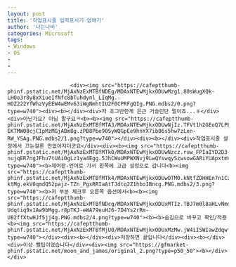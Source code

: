 ```yaml
---
layout: post
title: '작업표시줄 입력표시기 없애기'
author: '나는나비'
categories: Microsoft
tags:
- Windows
- OS
-
- 
---
```



<script> location.href='https://cafe.naver.com/develoid/757482' ; </script>


















						<div><img src="https://cafeptthumb-phinf.pstatic.net/MjAxNzExMTBfNDEg/MDAxNTEwMjkxODUwMzg1.80sWugXQk-LHOo3r8y8xXiueIfNfc8bTuhdynl_LIqMg.-HOZ222YfWhzVyEEW4wEMv63iWgNmhtIU2F0CPRFgQIg.PNG.mdbs2/0.png?type=w740"><div><b></div><div>저 조그만한게 은근 거슬린단 말이죠...ㅎ</div><div>아닌가요? 아님 말구요ㅋ<b><b><img src="https://cafeptthumb-phinf.pstatic.net/MjAxNzExMTBfMTA3/MDAxNTEwMjkxODUwNjIz.TFVt1h2GEoQ7LPEDWQjr3-EKTMW0BcjCIpMzMGjABm8g.zPB8Pbe90SyWQGpEe9hnYX7ib06s5hw7zLen-RW_YSAg.PNG.mdbs2/1.png?type=w740"></div><div><b></div><div>작업표시줄 설정에서 끄는걸론 안없어지더군요</div><div><b><img src="https://cafeptthumb-phinf.pstatic.net/MjAxNzExMTBfMTk0/MDAxNTEwMjkxODUwNzcz.ruw_FPIaIYD2D3-nujqER7ngJFhu7tUAi0gLz1ya4Egg.5JhCWuUMPWXNvj9LwQYswqySzwsowGARiYUApxtmVe8g.PNG.mdbs2/2.png?type=w740"><b>제어판-언어로 가서 왼쪽에 고급 설정으로 갑니다<b><img src="https://cafeptthumb-phinf.pstatic.net/MjAxNzExMTBfMTk4/MDAxNTEwMjkxODUwOTM0.kNtfZDHHEn7n1CzE37mwEE20oJ3jZzJfBHnl624-ktMg.ekVOqmdQ52pajz-TZn_PgxRRIaAtTJdtq2Z1hboIBncg.PNG.mdbs2/3.png?type=w740"><b>저 부분 체크후 오른쪽 옵션에서<b><b><img src="https://cafeptthumb-phinf.pstatic.net/MjAxNzExMTBfNDcg/MDAxNTEwMjkxODUxMTIz.TBJ7m0l8aHLvNmdFGnrELikHrP0-Udqtiq9x1Aw9bMgg.r8pTKJ-eWA79euHJ6-7D4Ys2rRm-U82ffXtwHJf5jj4g.PNG.mdbs2/4.png?type=w740"><b><b>숨김으로 바꾸고 확인/적용<b><img src="https://cafeptthumb-phinf.pstatic.net/MjAxNzExMTBfMjU0/MDAxNTEwMjkxODUxMzMw.jW4iISWIawZdqwfKKQ0GfS2Rrh7rCgR1o8MJ0T8IISQg.HyZCYMUejqqJcgg3CO9aKTVG2AyZb0Mi9PCaS81kDwUg.PNG.mdbs2/5.png?type=w740"></div><div><b></div><div>저장하면 끝입니다</div><div><b></div><div>이상 뻘팁이었습니다</div><div><img src="https://gfmarket-phinf.pstatic.net/moon_and_james/original_2.png?type=p50_50"><b></div></div>
